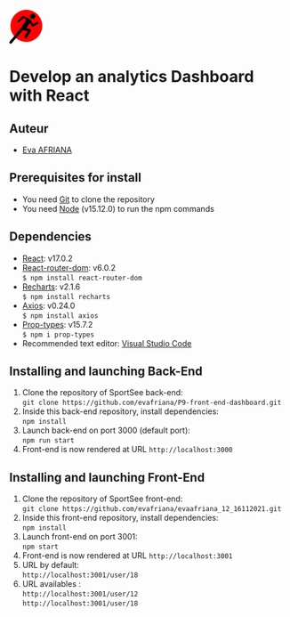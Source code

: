 ![SportSee](./src/assets/logo.png)

# Develop an analytics Dashboard with React

## Auteur

- [Eva AFRIANA](https://github.com/evafriana)

## Prerequisites for install

- You need [Git](https://git-scm.com) to clone the repository
- You need [Node](https://nodejs.org/en/) (v15.12.0) to run the npm commands

## Dependencies

- [React](https://reactjs.org): v17.0.2
- [React-router-dom](https://reactrouter.com/web/guides/quick-start): v6.0.2  
  `$ npm install react-router-dom`
- [Recharts](https://recharts.org/en-US): v2.1.6  
  `$ npm install recharts`
- [Axios](https://github.com/axios/axios): v0.24.0  
  `$ npm install axios`
- [Prop-types](https://www.npmjs.com/package/prop-types): v15.7.2  
  `$ npm i prop-types`
- Recommended text editor: [Visual Studio Code](https://code.visualstudio.com)

## Installing and launching Back-End

1. Clone the repository of SportSee back-end:  
   `git clone https://github.com/evafriana/P9-front-end-dashboard.git`
2. Inside this back-end repository, install dependencies:  
   `npm install`
3. Launch back-end on port 3000 (default port):  
   `npm run start`
4. Front-end is now rendered at URL `http://localhost:3000`

## Installing and launching Front-End

1. Clone the repository of SportSee front-end:  
   `git clone https://github.com/evafriana/evaafriana_12_16112021.git`
2. Inside this front-end repository, install dependencies:  
   `npm install`
3. Launch front-end on port 3001:  
   `npm start`
4. Front-end is now rendered at URL `http://localhost:3001`
5. URL by default:  
   `http://localhost:3001/user/18`
6. URL availables :  
   `http://localhost:3001/user/12`  
   `http://localhost:3001/user/18`
